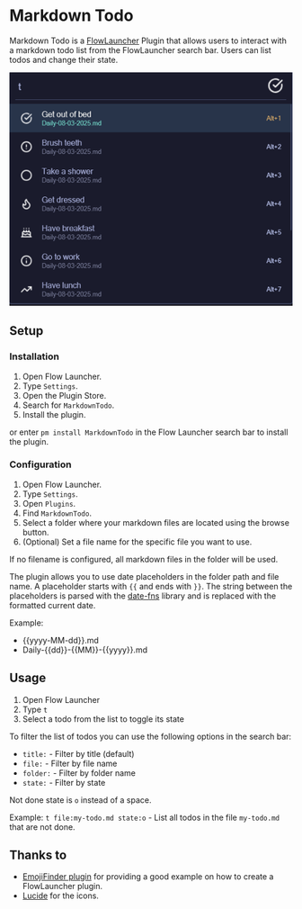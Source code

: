 # Markdown Todo

Markdown Todo is a [FlowLauncher](https://www.flowlauncher.com) Plugin that allows users to interact with a markdown todo list from the FlowLauncher search bar. Users can list todos and change their state.

![Preview](/img/preview.png)

## Setup

### Installation

1. Open Flow Launcher.
2. Type `Settings`.
3. Open the Plugin Store.
4. Search for `MarkdownTodo`.
5. Install the plugin.

or enter `pm install MarkdownTodo` in the Flow Launcher search bar to install the plugin.

### Configuration

1. Open Flow Launcher.
2. Type `Settings`.
3. Open `Plugins`.
4. Find `MarkdownTodo`.
5. Select a folder where your markdown files are located using the browse button.
6. (Optional) Set a file name for the specific file you want to use.

If no filename is configured, all markdown files in the folder will be used.

The plugin allows you to use date placeholders in the folder path and file name. A placeholder starts with `{{` and ends with `}}`. The string between the placeholders is parsed with the [date-fns](https://date-fns.org/) library and is replaced with the formatted current date.

Example:

- {{yyyy-MM-dd}}.md
- Daily-{{dd}}-{{MM}}-{{yyyy}}.md

## Usage

1. Open Flow Launcher
2. Type `t`
3. Select a todo from the list to toggle its state

To filter the list of todos you can use the following options in the search bar:

- `title:` - Filter by title (default)
- `file:` - Filter by file name
- `folder:` - Filter by folder name
- `state:` - Filter by state

Not done state is `o` instead of a space.

Example:
`t file:my-todo.md state:o` - List all todos in the file `my-todo.md` that are not done.

## Thanks to

- [EmojiFinder plugin](https://github.com/kalvn/Flow.Launcher.Plugin.EmojiFinder) for providing a good example on how to create a FlowLauncher plugin.
- [Lucide](https://lucide.dev/) for the icons.

